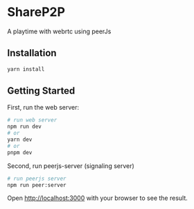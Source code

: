 # ShareP2P

A playtime with webrtc using peerJs

## Installation

```bash
yarn install
```

## Getting Started

First, run the web server:

```bash
# run web server
npm run dev
# or
yarn dev
# or
pnpm dev
```

Second, run peerjs-server (signaling server)

```bash
# run peerjs server
npm run peer:server
```

Open [http://localhost:3000](http://localhost:3000) with your browser to see the result.
